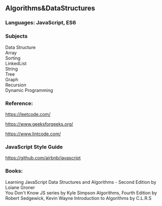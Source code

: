 ## Algorithms&DataStructures

### Languages: JavaScript, ES6

### Subjects
Data Structure <br/>
Array <br/>
Sorting <br/>
LinkedList <br/>
String <br/>
Tree <br/>
Graph <br/>
Recursion <br/>
Dynamic Programming <br/>

### Reference: 
https://leetcode.com/

https://www.geeksforgeeks.org/

https://www.lintcode.com/

### JavaScript Style Guide
https://github.com/airbnb/javascript

### Books: 
Learning JavaScript Data Structures and Algorithms - Second Edition by Loiane Groner  
You Don't Know JS series by Kyle Simpson 
Algorithms, Fourth Edition by Robert Sedgewick, Kevin Wayne 
Introduction to Algorithms by C.L.R.S 

